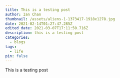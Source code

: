 ```yaml
---
title: This is a testing post
author: Ian Chan
thumbnail: /assets/aliens-1-1373417-1918x1278.jpg
date: 2021-02-14T01:27:47.285Z
edited_date: 2021-03-07T17:11:50.716Z
description: this is a testing post
categories:
  - blogs
tags:
  - life
pin: false
---
```


This is a testing post
